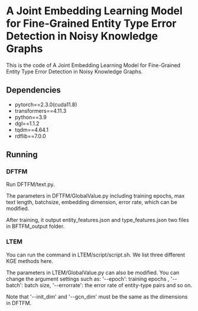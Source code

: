 # A Joint Embedding Learning Model for Fine-Grained Entity Type Error Detection in Noisy Knowledge Graphs

This is the code of A Joint Embedding Learning Model for Fine-Grained Entity Type Error Detection in Noisy Knowledge Graphs.

## Dependencies

- pytorch==2.3.0(cuda11.8)
- transformers==4.11.3
- python==3.9
- dgl==1.1.2
- tqdm==4.64.1 
- rdflib==7.0.0 

## Running
### DFTFM

Run DFTFM/text.py. 

The parameters in DFTFM/GlobalValue.py including training epochs, max text length, batchsize, embedding dimension, error rate, which can be modified.

After training, it output entity_features.json and type_features.json two files in BFTFM_output folder.


### LTEM

You can run the command in LTEM/script/script.sh.
We list three different KGE methods here.

The parameters in LTEM/GlobalValue.py can also be modified. You can change the argument settings such as: 
'--epoch': training epochs , 
'--batch': batch size,
'--errorrate': the error rate of entity-type pairs and so on. 

Note that '--init_dim' and '--gcn_dim' must be the same as the dimensions in DFTFM. 




          